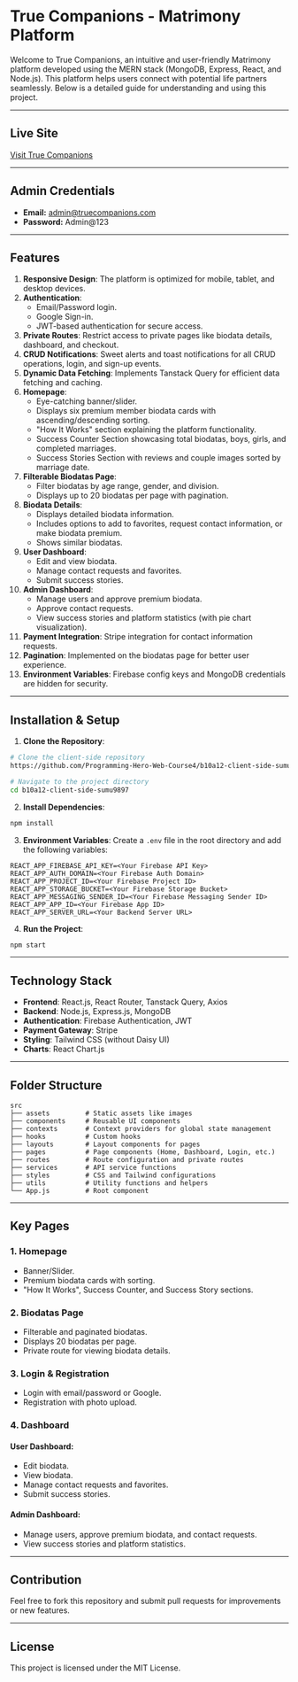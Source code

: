 # True Companions - Matrimony Platform

Welcome to True Companions, an intuitive and user-friendly Matrimony platform developed using the MERN stack (MongoDB, Express, React, and Node.js). This platform helps users connect with potential life partners seamlessly. Below is a detailed guide for understanding and using this project.

---

## Live Site
[Visit True Companions](https://true-companions.web.app/)

---

## Admin Credentials
- **Email:** admin@truecompanions.com
- **Password:** Admin@123

---

## Features

1. **Responsive Design**: The platform is optimized for mobile, tablet, and desktop devices.
2. **Authentication**:
   - Email/Password login.
   - Google Sign-in.
   - JWT-based authentication for secure access.
3. **Private Routes**: Restrict access to private pages like biodata details, dashboard, and checkout.
4. **CRUD Notifications**: Sweet alerts and toast notifications for all CRUD operations, login, and sign-up events.
5. **Dynamic Data Fetching**: Implements Tanstack Query for efficient data fetching and caching.
6. **Homepage**:
   - Eye-catching banner/slider.
   - Displays six premium member biodata cards with ascending/descending sorting.
   - "How It Works" section explaining the platform functionality.
   - Success Counter Section showcasing total biodatas, boys, girls, and completed marriages.
   - Success Stories Section with reviews and couple images sorted by marriage date.
7. **Filterable Biodatas Page**:
   - Filter biodatas by age range, gender, and division.
   - Displays up to 20 biodatas per page with pagination.
8. **Biodata Details**:
   - Displays detailed biodata information.
   - Includes options to add to favorites, request contact information, or make biodata premium.
   - Shows similar biodatas.
9. **User Dashboard**:
   - Edit and view biodata.
   - Manage contact requests and favorites.
   - Submit success stories.
10. **Admin Dashboard**:
    - Manage users and approve premium biodata.
    - Approve contact requests.
    - View success stories and platform statistics (with pie chart visualization).
11. **Payment Integration**: Stripe integration for contact information requests.
12. **Pagination**: Implemented on the biodatas page for better user experience.
13. **Environment Variables**: Firebase config keys and MongoDB credentials are hidden for security.

---

## Installation & Setup

1. **Clone the Repository**:
```bash
# Clone the client-side repository
https://github.com/Programming-Hero-Web-Course4/b10a12-client-side-sumu9897

# Navigate to the project directory
cd b10a12-client-side-sumu9897
```

2. **Install Dependencies**:
```bash
npm install
```

3. **Environment Variables**:
Create a `.env` file in the root directory and add the following variables:
```env
REACT_APP_FIREBASE_API_KEY=<Your Firebase API Key>
REACT_APP_AUTH_DOMAIN=<Your Firebase Auth Domain>
REACT_APP_PROJECT_ID=<Your Firebase Project ID>
REACT_APP_STORAGE_BUCKET=<Your Firebase Storage Bucket>
REACT_APP_MESSAGING_SENDER_ID=<Your Firebase Messaging Sender ID>
REACT_APP_APP_ID=<Your Firebase App ID>
REACT_APP_SERVER_URL=<Your Backend Server URL>
```

4. **Run the Project**:
```bash
npm start
```

---

## Technology Stack

- **Frontend**: React.js, React Router, Tanstack Query, Axios
- **Backend**: Node.js, Express.js, MongoDB
- **Authentication**: Firebase Authentication, JWT
- **Payment Gateway**: Stripe
- **Styling**: Tailwind CSS (without Daisy UI)
- **Charts**: React Chart.js

---

## Folder Structure

```plaintext
src
├── assets         # Static assets like images
├── components     # Reusable UI components
├── contexts       # Context providers for global state management
├── hooks          # Custom hooks
├── layouts        # Layout components for pages
├── pages          # Page components (Home, Dashboard, Login, etc.)
├── routes         # Route configuration and private routes
├── services       # API service functions
├── styles         # CSS and Tailwind configurations
├── utils          # Utility functions and helpers
└── App.js         # Root component
```

---

## Key Pages

### 1. **Homepage**
- Banner/Slider.
- Premium biodata cards with sorting.
- "How It Works", Success Counter, and Success Story sections.

### 2. **Biodatas Page**
- Filterable and paginated biodatas.
- Displays 20 biodatas per page.
- Private route for viewing biodata details.

### 3. **Login & Registration**
- Login with email/password or Google.
- Registration with photo upload.

### 4. **Dashboard**
#### User Dashboard:
- Edit biodata.
- View biodata.
- Manage contact requests and favorites.
- Submit success stories.

#### Admin Dashboard:
- Manage users, approve premium biodata, and contact requests.
- View success stories and platform statistics.

---

## Contribution
Feel free to fork this repository and submit pull requests for improvements or new features.

---

## License
This project is licensed under the MIT License.
